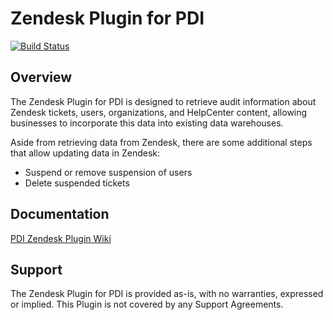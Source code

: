 # Zendesk Plugin for PDI

[![Build Status](https://travis-ci.org/matthewtckr/pdi-zendesk-plugin.svg)](https://travis-ci.org/matthewtckr/pdi-zendesk-plugin)

## Overview

The Zendesk Plugin for PDI is designed to retrieve audit information about Zendesk tickets, users, organizations, and HelpCenter content, allowing businesses to incorporate this data into existing data warehouses.

Aside from retrieving data from Zendesk, there are some additional steps that allow updating data in Zendesk:

* Suspend or remove suspension of users
* Delete suspended tickets


## Documentation

[PDI Zendesk Plugin Wiki](https://github.com/matthewtckr/pdi-zendesk-plugin/wiki)

## Support

The Zendesk Plugin for PDI is provided as-is, with no warranties, expressed or implied.  This Plugin is not covered by any Support Agreements.
